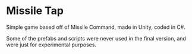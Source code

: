 # Missile Tap

Simple game based off of Missile Command, made in Unity, coded in C#.

Some of the prefabs and scripts were never used in the final version, and were just for experimental purposes.

